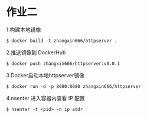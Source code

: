 # 作业二
  1.构建本地镜像 
  
    $ docker build -t zhangxin666/httpserver .
    
  2.推送镜像到 DockerHub
  
    $ docker push zhangxin666/httpserver:v0.0.1
    
  3.Docker启动本地httpserver镜像
  
    $ docker run -d -p 8080:8080 zhangxin666/httpserver
    
  4.nsenter 进入容器内查看 IP 配置
    
    $ nsenter -t <pid> -n ip addr
